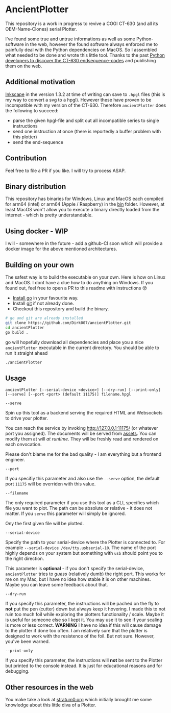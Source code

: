 # AncientPlotter

This repository is a work in progress to revive a COGI CT-630 (and all its OEM-Name-Clones) serial Plotter.

I've found some true and untrue informations as well as some Python-software in the web, however the found software always enforced me to painfully deal with the Python dependencies on MacOS. So I assembled what needed to be done and wrote this little tool. Thanks to the past [Python developers to discover the CT-630 endsequence-codes](https://gitli.stratum0.org/chrissi/cogidraw/-/blob/master/cogidraw.py?ref_type=heads#L58) and publishing them on the web.

## Additional motivation

[Inkscape](https://inkscape.org) in the version 1.3.2 at time of writing can save to `.hpgl` files (this is my way to convert a svg to a hpgl). However these have proven to be incompatible with my version of the CT-630. Therefore `ancientPlotter` does the following to succeed:
- parse the given hpgl-file and split out all incompatible series to single instructions
- send one instruction at once (there is reportedly a buffer problem with this plotter)
- send the end-sequence

## Contribution

Feel free to file a PR if you like. I will try to process ASAP.

## Binary distribution

This repository has binaries for Windows, Linux and MacOS each compiled for arm64 (intel) or arm64 (Apple / Raspberry) in the [bin](bin) folder. However, at least MacOS won't allow you to execute a binary directly loaded from the internet - which is pretty understandable.

## Using docker - WIP

I will - somewhere in the future - add a github-CI soon which will provide a docker image for the above mentioned architectures.

## Building on your own

The safest way is to build the executable on your own. Here is how on Linux and MacOS. I dont have a clue how to do anything on Windows. If you found out, feel free to open a PR to this readme with instructions 😚

- [Install go](https://go.dev/doc/install) in your favourite way.
- Install [git](https://git-scm.com/) if not already done. 
- Checkout this repository and build the binary.

```bash
# go and git are already installed
git clone https://github.com/Dirk007/ancientPlotter.git
cd ancientPlotter
go build .
```

go will hopefully download all dependencies and place you a nice `ancientPlotter` executable in the current directory. You should be able to run it straight ahead

```bash
./ancientPlotter
```

## Usage

`ancientPlotter [--serial-device <device>] [--dry-run] [--print-only] [--serve] [--port <port> (default 11175)] filename.hpgl`

`--serve`

Spin up this tool as a backend serving the required HTML and Websockets to drive your plotter.

You can reach the service by invoking http://127.0.0.1:11175/ (or whatever port you assigned). The documents will be served from [assets](./assets/). You can modify them at will *at runtime*. They will be freshly read and rendered on each onvocation.

Please don't blame me for the bad quality - I am everything but a frontend engineer.

`--port`

If you specifiy this parameter and also use the `--serve` option, the default port `11175` will be overriden with this value.

`--filename`

The only required parameter if you use this tool as a CLI, specifies which file you want to plot. The path can be absolute or relative - it does not matter. If you `serve` this parameter will simply be ignored.

Ony the first given file will be plotted.

`--serial-device`

Specify the path to your serial-device where the Plotter is connected to. For example `--serial-device /dev/tty.usbserial-10`. The name of the port highly depends on your system but something with `usb` should point you to the right direction.

This parameter is **optional** - if you don't specify the serial-device, `ancientPlotter` tries to *guess* (relatively dumb) the right port. This works for me on my Mac, but I have no idea how stable it is on other machines. Maybe you can leave some feedback about that.

`--dry-run`

If you specify this parameter, the instructions will be pached on the fly to **not** put the pen (cutter) down but always keep it hovering. I made this to not ruin too much foil while exploring the plotters functionality / scale. Maybe it is useful for someone else so I kept it. You may use it to see if your scaling is more or less correct. **WARNING** I have no idea if this will cause damage to the plotter if done too often. I am relatively sure that the plotter is designed to work with the resistence of the foil. But not sure. However, you've been warned.

`--print-only`

If you specify this parameter, the instructions will **not** be sent to the Plotter but printed to the console instead. It is just for educational reasons and for debugging.

## Other resources in the web

You make take a look at [stratum0.org](https://stratum0.org/wiki/Cogi_CT-630) which initially brought me some knowledge about this little diva of a Plotter.

